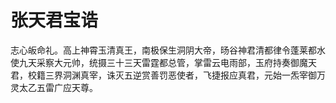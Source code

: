 # 张天君宝诰

志心皈命礼。高上神霄玉清真王，南极保生洞阴大帝，旸谷神君清都律令蓬莱都水使九天采察大元帅，统摄三十三天雷霆都总管，掌雷云电雨部，玉府持奏御魔天君，校籍三界洞渊真宰，诛灭五逆赏善罚恶使者，飞捷报应真君，元始一炁宰御万灵太乙五雷广应天尊。
